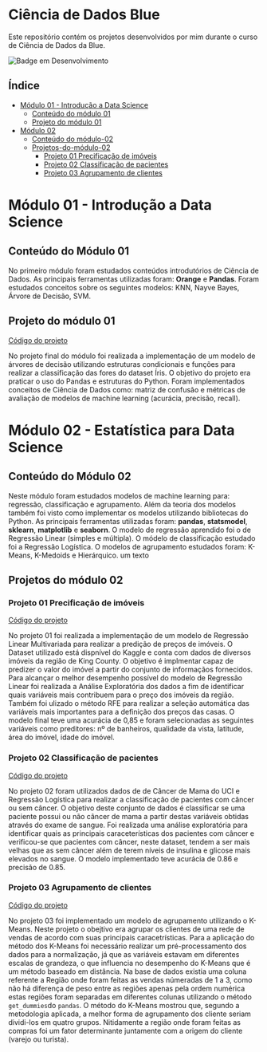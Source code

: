 # Ciência de Dados Blue
Este repositório contém os projetos desenvolvidos por mim durante o curso de Ciência de Dados da Blue.

![Badge em Desenvolvimento](http://img.shields.io/static/v1?label=STATUS&message=EM%20DESENVOLVIMENTO&color=GREEN&style=for-the-badge)

## Índice 

* [Módulo 01 - Introdução a Data Science](#Módulo-01---Introdução-a-Data-Science)
  * [Conteúdo do módulo 01](#Conteúdo-do-Módulo-01)
  * [Projeto do módulo 01](#Projeto-do-módulo-01)
* [Módulo 02](#Módulo-02)
  * [Conteúdo do módulo-02](#Conteúdo-do-Módulo-02)
  * [Projetos-do-módulo-02](#Projetos-do-módulo-02)
      * [Projeto 01 Precificação de imóveis](#Projeto-01-Precificação-de-imóveis)
      * [Projeto 02 Classificação de pacientes](#Projeto-02-Classificação-de-pacientes)
      * [Projeto 03 Agrupamento de clientes](#Projeto-03-Agrupamento-de-clientes)

# Módulo 01 - Introdução a Data Science

## Conteúdo do Módulo 01

No primeiro módulo foram estudados conteúdos introdutórios de Ciência de Dados. As principais ferramentas utilizadas foram: **Orange** e **Pandas**. Foram estudados conceitos sobre os seguintes modelos: KNN, Nayve Bayes, Árvore de Decisão, SVM.

## Projeto do módulo 01

[Código do projeto](https://github.com/duartejr/data_science_blue/blob/master/modulo01/modulo01_projeto02_implementar_classificar_arvore_decisao.ipynb)

No projeto final do módulo foi realizada a implementação de um modelo de árvores de decisão utilizando estruturas condicionais e funções para realizar a classificação das fores do dataset Íris. O objetivo do projeto era praticar o uso do Pandas e estruturas do Python. Foram implementados conceitos de Ciência de Dados como: matriz de confusão e métricas de avaliação de modelos de machine learning (acurácia, precisão, recall).


# Módulo 02 - Estatística para Data Science

## Conteúdo do Módulo 02

Neste módulo foram estudados modelos de machine learning para: regressão, classificação e agrupamento. Além da teoria dos modelos também foi visto como implementar os modelos utilizando bibliotecas do Python. As principais ferramentas utilizadas foram: **pandas**, **statsmodel**, **sklearn**, **matplotlib** e **seaborn**. O modelo de regressão aprendido foi o de Regressão Linear (simples e múltipla). O módelo de classificação estudado foi a Regressão Logística. O modelos de agrupamento estudados foram: K-Means, K-Medoids e Hierárquico.
um texto

## Projetos do módulo 02

### Projeto 01 Precificação de imóveis

[Código do projeto](https://github.com/duartejr/data_science_blue/blob/master/modulo02/projeto_01/projeto_1.ipynb)

No projeto 01 foi realizada a implementação de um modelo de Regressão Linear Multivariada para realizar a predição de preços de imóveis. O Dataset utilizado está dispnível do Kaggle e conta com dados de diversos imóveis da região de King County. O objetivo é implmentar capaz de predizer o valor do imóvel a partir do conjunto de informaçãos fornecidos. Para alcançar o melhor desempenho possível do modelo de Regressão Linear foi realizada a Análise Exploratória dos dados a fim de identificar quais variáveis mais contribuem para o preço dos imóveis da região. Também foi ulizado o método RFE para realizar a seleção automática das variáveis mais importantes para a definição dos preços das casas. O modelo final teve uma acurácia de 0,85 e foram selecionadas as seguintes variáveis como preditores: nº de banheiros, qualidade da vista, latitude, área do imóvel, idade do imóvel.

### Projeto 02 Classificação de pacientes

[Código do projeto](https://github.com/duartejr/data_science_blue/blob/master/modulo02/projeto_02/projeto_2.ipynb)

No projeto 02 foram utilizados dados de de Câncer de Mama do UCI e Regressão Logística para realizar a classificação de pacientes com câncer ou sem câncer. O objetivo deste conjunto de dados é classificar se uma paciente possui ou não câncer de mama a partir destas variáveis obtidas através do exame de sangue. Foi realizada uma análise exploratória para identificar quais as principais caraceterísticas dos pacientes com câncer e verificou-se que pacientes com câncer, neste dataset, tendem a ser mais velhas que as sem câncer além de terem níveis de insulina e glicose mais elevados no sangue. O modelo implementado teve acurácia de 0.86 e precisão de 0.85.

### Projeto 03 Agrupamento de clientes

[Código do projeto](https://github.com/duartejr/data_science_blue/blob/master/modulo02/projeto_03/projeto_3.ipynb)

No projeto 03 foi implementado um modelo de agrupamento utilizando o K-Means. Neste projeto o obejtivo era agrupar os clientes de uma rede de vendas de acordo com suas principais caracetrísticas. Para a aplicação do método dos K-Means foi necessário realizar um pré-processamento dos dados para a normalização, já que as variáveis estavam em diferentes escalas de grandeza, o que influencia no desempenho do K-Means que é um método baseado em distância. Na base de dados existia uma coluna referente a Região onde foram feitas as vendas númeradas de 1 a 3, como não há diferença de peso entre as regiões apenas pela ordem numérica estas regiões foram separadas em diferentes colunas utilizando o método `get_dummies`do `pandas`. O método do K-Means mostrou que, segundo a metodologia aplicada, a melhor forma de agrupamento dos cliente seriam dividi-los em quatro grupos. Nitidamente a região onde foram feitas as compras foi um fator determinante juntamente com a origem do cliente (varejo ou turista).
